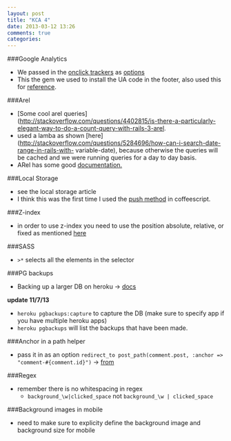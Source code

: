 ```yaml
---
layout: post
title: "KCA 4"
date: 2013-03-12 13:26
comments: true
categories: 
---
```


###Google Analytics
  - We passed in the [onclick trackers](https://developers.google.com/analytics/devguides/collection/gajs/eventTrackerGuide) as [options](http://stackoverflow.com/questions/4274002/rails-link-to-ruby-variable-in-onclick-javascript)
  - This the gem we used to install the UA code in the footer, also used this for [reference](https://raw.github.com/carrot/hw-packages-private/master/google_analytics.rb?login=tmilewski&token=2e0a477e5793c263c3ba48d191995233).

###Arel
  - [Some cool arel queries](http://stackoverflow.com/questions/4402815/is-there-a-particularly-elegant-way-to-do-a-count-query-with-rails-3-arel. 
  - used a lamba as shown [here](http://stackoverflow.com/questions/5284696/how-can-i-search-date-range-in-rails-with- variable-date), because otherwise the queries will be cached and we were running queries for a day to day basis.
  - ARel has some good [documentation.](https://github.com/rails/arel)

###Local Storage
  - see the local storage article
  - I think this was the first time I used the [push method](http://stackoverflow.com/questions/7398354/in-coffeescript-how-do-you-append-a-value-to-an-array) in coffeescript.


###Z-index
  - in order to use z-index you need to use the position absolute, relative, or fixed as mentioned [here](http://www.w3schools.com/cssref/pr_pos_z-index.asp)

###SASS
  - `>*` selects all the elements in the selector

###PG backups
  - Backing up a larger DB on heroku -> [docs](https://devcenter.heroku.com/articles/pgbackups)

  **update 11/7/13**
  - `heroku pgbackups:capture` to capture the DB (make sure to specify app if you have multiple heroku apps)
  - `heroku pgbackups` will list the backups that have been made.

###Anchor in a path helper
  - pass it in as an option `redirect_to post_path(comment.post, :anchor => "comment-#{comment.id}")` -> [from](http://stackoverflow.com/questions/4981029/how-do-you-use-anchors-for-ids-in-routes-in-rails-3)

###Regex
  - remember there is no whitespacing in regex
    - `background_\w|clicked_space` not `background_\w | clicked_space`

###Background images in mobile
  - need to make sure to explicity define the background image and background size for mobile